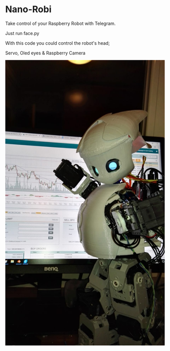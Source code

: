 # Nano-Robi
Take control of your Raspberry Robot with Telegram.

Just run face.py

With this code you could control the robot's head;

Servo, Oled eyes  & Raspberry Camera

![Screenshot](robi.jpeg)

